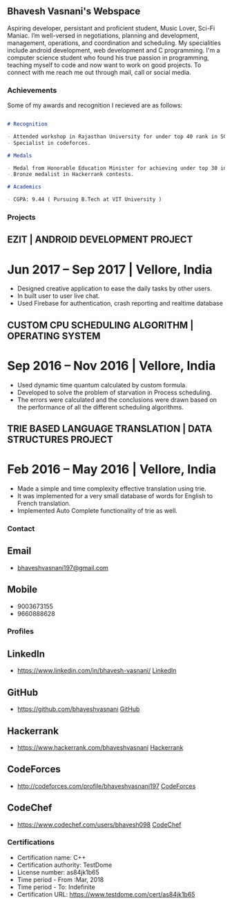 ## Bhavesh Vasnani's Webspace

Aspiring developer, persistant and proficient student, Music Lover, Sci-Fi Maniac. I’m well-versed in negotiations, planning and development, management, operations, and coordination and scheduling. My specialities include android development, web development and C programming. I'm a computer science student who found his true passion in programming, teaching myself to code and now want to work on good projects. To connect with me reach me out through mail, call or social media.

### Achievements

Some of my awards and recognition I recieved are as follows:

```markdown

# Recognition

- Attended workshop in Rajasthan University for under top 40 rank in SCIPE.
- Specialist in codeforces.

# Medals

- Medal from Honorable Education Minister for achieving under top 30 in SSS.
- Bronze medalist in Hackerrank contests.

# Academics

- CGPA: 9.44 ( Pursuing B.Tech at VIT University )

```

### Projects

## EZIT | ANDROID DEVELOPMENT PROJECT
# Jun 2017 – Sep 2017 | Vellore, India
- Designed creative application to ease the daily tasks by other users.
- In built user to user live chat.
- Used Firebase for authentication, crash reporting and realtime database


## CUSTOM CPU SCHEDULING ALGORITHM | OPERATING SYSTEM
# Sep 2016 – Nov 2016 | Vellore, India
- Used dynamic time quantum calculated by custom formula.
- Developed to solve the problem of starvation in Process scheduling.
- The errors were calculated and the conclusions were drawn based on the performance of all the different scheduling algorithms.


## TRIE BASED LANGUAGE TRANSLATION | DATA STRUCTURES PROJECT
# Feb 2016 – May 2016 | Vellore, India
- Made a simple and time complexity effective translation using trie.
- It was implemented for a very small database of words for English to French translation.
- Implemented Auto Complete functionality of trie as well.


### Contact

## Email
- bhaveshvasnani197@gmail.com

## Mobile
- 9003673155
- 9660888628

### Profiles

## LinkedIn
- https://www.linkedin.com/in/bhavesh-vasnani/
  [LinkedIn](https://www.linkedin.com/in/bhavesh-vasnani/)

## GitHub
- https://github.com/bhaveshvasnani
  [GitHub](https://github.com/bhaveshvasnani)

## Hackerrank
- https://www.hackerrank.com/bhaveshvasnani
  [Hackerrank](https://www.hackerrank.com/bhaveshvasnani)

## CodeForces
- http://codeforces.com/profile/bhaveshvasnani197
  [CodeForces](http://codeforces.com/profile/bhaveshvasnani197)

## CodeChef
- https://www.codechef.com/users/bhavesh098
  [CodeChef](https://www.codechef.com/users/bhavesh098)
  

### Certifications

- Certification name: C++
 - Certification authority: TestDome
 - License number: as84jk1b65
 - Time period - From :Mar, 2018
 - Time period - To: Indefinite
 - Certification URL: https://www.testdome.com/cert/as84jk1b65
